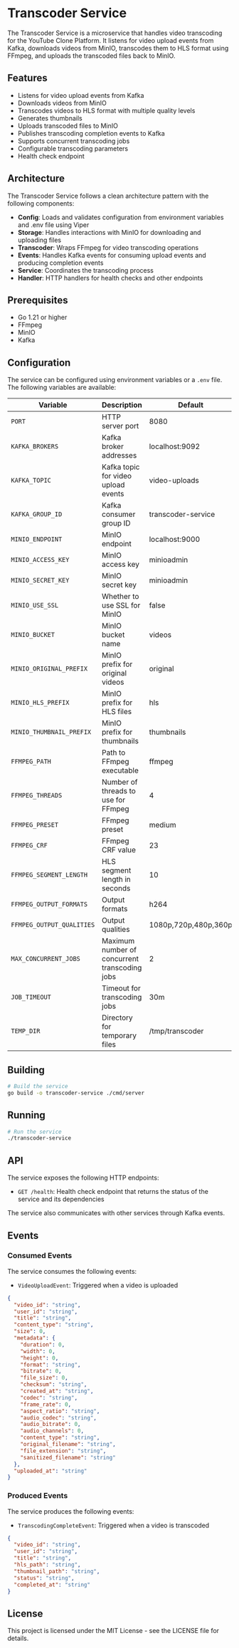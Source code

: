# Transcoder Service

The Transcoder Service is a microservice that handles video transcoding for the YouTube Clone Platform. It listens for video upload events from Kafka, downloads videos from MinIO, transcodes them to HLS format using FFmpeg, and uploads the transcoded files back to MinIO.

## Features

- Listens for video upload events from Kafka
- Downloads videos from MinIO
- Transcodes videos to HLS format with multiple quality levels
- Generates thumbnails
- Uploads transcoded files to MinIO
- Publishes transcoding completion events to Kafka
- Supports concurrent transcoding jobs
- Configurable transcoding parameters
- Health check endpoint

## Architecture

The Transcoder Service follows a clean architecture pattern with the following components:

- **Config**: Loads and validates configuration from environment variables and .env file using Viper
- **Storage**: Handles interactions with MinIO for downloading and uploading files
- **Transcoder**: Wraps FFmpeg for video transcoding operations
- **Events**: Handles Kafka events for consuming upload events and producing completion events
- **Service**: Coordinates the transcoding process
- **Handler**: HTTP handlers for health checks and other endpoints

## Prerequisites

- Go 1.21 or higher
- FFmpeg
- MinIO
- Kafka

## Configuration

The service can be configured using environment variables or a `.env` file. The following variables are available:

| Variable                  | Description                                   | Default              |
| ------------------------- | --------------------------------------------- | -------------------- |
| `PORT`                    | HTTP server port                              | 8080                 |
| `KAFKA_BROKERS`           | Kafka broker addresses                        | localhost:9092       |
| `KAFKA_TOPIC`             | Kafka topic for video upload events           | video-uploads        |
| `KAFKA_GROUP_ID`          | Kafka consumer group ID                       | transcoder-service   |
| `MINIO_ENDPOINT`          | MinIO endpoint                                | localhost:9000       |
| `MINIO_ACCESS_KEY`        | MinIO access key                              | minioadmin           |
| `MINIO_SECRET_KEY`        | MinIO secret key                              | minioadmin           |
| `MINIO_USE_SSL`           | Whether to use SSL for MinIO                  | false                |
| `MINIO_BUCKET`            | MinIO bucket name                             | videos               |
| `MINIO_ORIGINAL_PREFIX`   | MinIO prefix for original videos              | original             |
| `MINIO_HLS_PREFIX`        | MinIO prefix for HLS files                    | hls                  |
| `MINIO_THUMBNAIL_PREFIX`  | MinIO prefix for thumbnails                   | thumbnails           |
| `FFMPEG_PATH`             | Path to FFmpeg executable                     | ffmpeg               |
| `FFMPEG_THREADS`          | Number of threads to use for FFmpeg           | 4                    |
| `FFMPEG_PRESET`           | FFmpeg preset                                 | medium               |
| `FFMPEG_CRF`              | FFmpeg CRF value                              | 23                   |
| `FFMPEG_SEGMENT_LENGTH`   | HLS segment length in seconds                 | 10                   |
| `FFMPEG_OUTPUT_FORMATS`   | Output formats                                | h264                 |
| `FFMPEG_OUTPUT_QUALITIES` | Output qualities                              | 1080p,720p,480p,360p |
| `MAX_CONCURRENT_JOBS`     | Maximum number of concurrent transcoding jobs | 2                    |
| `JOB_TIMEOUT`             | Timeout for transcoding jobs                  | 30m                  |
| `TEMP_DIR`                | Directory for temporary files                 | /tmp/transcoder      |

## Building

```bash
# Build the service
go build -o transcoder-service ./cmd/server
```

## Running

```bash
# Run the service
./transcoder-service
```

## API

The service exposes the following HTTP endpoints:

- `GET /health`: Health check endpoint that returns the status of the service and its dependencies

The service also communicates with other services through Kafka events.

## Events

### Consumed Events

The service consumes the following events:

- `VideoUploadEvent`: Triggered when a video is uploaded

```json
{
  "video_id": "string",
  "user_id": "string",
  "title": "string",
  "content_type": "string",
  "size": 0,
  "metadata": {
    "duration": 0,
    "width": 0,
    "height": 0,
    "format": "string",
    "bitrate": 0,
    "file_size": 0,
    "checksum": "string",
    "created_at": "string",
    "codec": "string",
    "frame_rate": 0,
    "aspect_ratio": "string",
    "audio_codec": "string",
    "audio_bitrate": 0,
    "audio_channels": 0,
    "content_type": "string",
    "original_filename": "string",
    "file_extension": "string",
    "sanitized_filename": "string"
  },
  "uploaded_at": "string"
}
```

### Produced Events

The service produces the following events:

- `TranscodingCompleteEvent`: Triggered when a video is transcoded

```json
{
  "video_id": "string",
  "user_id": "string",
  "title": "string",
  "hls_path": "string",
  "thumbnail_path": "string",
  "status": "string",
  "completed_at": "string"
}
```

## License

This project is licensed under the MIT License - see the LICENSE file for details.

